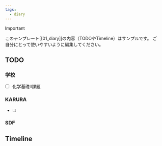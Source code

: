 ```yaml
---
tags:
  - diary
---
```

> [!IMPORTANT]
> このテンプレート[[01_diary]]の内容（TODOやTimeline）はサンプルです。
> ご自分にとって使いやすいように編集してください。

## TODO
### 学校
- [ ] 化学基礎Ⅱ課題
### KARURA
- [ ] 

### SDF


## Timeline
